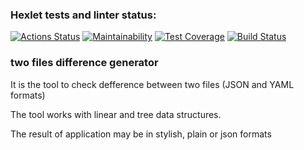 ### Hexlet tests and linter status:
[![Actions Status](https://github.com/MaxOdinokiy/python-project-lvl2/workflows/hexlet-check/badge.svg)](https://github.com/MaxOdinokiy/python-project-lvl2/actions) [![Maintainability](https://api.codeclimate.com/v1/badges/fe3bb6ba27b2a9a9be13/maintainability)](https://codeclimate.com/github/MaxOdinokiy/python-project-lvl2/maintainability) [![Test Coverage](https://api.codeclimate.com/v1/badges/fe3bb6ba27b2a9a9be13/test_coverage)](https://codeclimate.com/github/MaxOdinokiy/python-project-lvl2/test_coverage) [![Build Status](https://github.com/MaxOdinokiy/python-project-lvl2/actions/workflows/.build.yml/badge.svg)](https://github.com/MaxOdinokiy/python-project-lvl2/actions)

### two files difference generator

It is the tool to check defference between two files (JSON and YAML formats)

The tool works with linear and tree data structures. 

The result of application may be in stylish, plain or json formats

